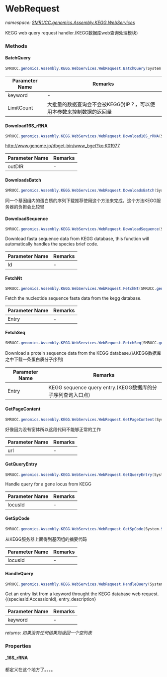 ﻿# WebRequest
_namespace: [SMRUCC.genomics.Assembly.KEGG.WebServices](./index.md)_

KEGG web query request handler.(KEGG数据库web查询处理模块)



### Methods

#### BatchQuery
```csharp
SMRUCC.genomics.Assembly.KEGG.WebServices.WebRequest.BatchQuery(System.String,System.UInt32)
```


|Parameter Name|Remarks|
|--------------|-------|
|keyword|-|
|LimitCount|大批量的数据查询会不会被KEGG封IP？，可以使用本参数来控制数据的返回量|


#### Download16S_rRNA
```csharp
SMRUCC.genomics.Assembly.KEGG.WebServices.WebRequest.Download16S_rRNA(System.String)
```
http://www.genome.jp/dbget-bin/www_bget?ko:K01977

|Parameter Name|Remarks|
|--------------|-------|
|outDIR|-|


#### DownloadsBatch
```csharp
SMRUCC.genomics.Assembly.KEGG.WebServices.WebRequest.DownloadsBatch(System.String,System.Collections.Generic.IEnumerable{System.String})
```
同一个基因组内的蛋白质的序列下载推荐使用这个方法来完成，这个方法KEGG服务器的负担会比较轻

#### DownloadSequence
```csharp
SMRUCC.genomics.Assembly.KEGG.WebServices.WebRequest.DownloadSequence(System.String)
```
Download fasta sequence data from KEGG database, this function will automatically handles the species brief code.

|Parameter Name|Remarks|
|--------------|-------|
|Id|-|


#### FetchNt
```csharp
SMRUCC.genomics.Assembly.KEGG.WebServices.WebRequest.FetchNt(SMRUCC.genomics.Assembly.KEGG.WebServices.QueryEntry)
```
Fetch the nucleotide sequence fasta data from the kegg database.

|Parameter Name|Remarks|
|--------------|-------|
|Entry|-|


#### FetchSeq
```csharp
SMRUCC.genomics.Assembly.KEGG.WebServices.WebRequest.FetchSeq(SMRUCC.genomics.Assembly.KEGG.WebServices.QueryEntry)
```
Download a protein sequence data from the KEGG database.(从KEGG数据库之中下载一条蛋白质分子序列)

|Parameter Name|Remarks|
|--------------|-------|
|Entry|KEGG sequence query entry.(KEGG数据库的分子序列查询入口点)|


#### GetPageContent
```csharp
SMRUCC.genomics.Assembly.KEGG.WebServices.WebRequest.GetPageContent(System.String)
```
好像因为没有窗体所以这段代码不能够正常的工作

|Parameter Name|Remarks|
|--------------|-------|
|url|-|


#### GetQueryEntry
```csharp
SMRUCC.genomics.Assembly.KEGG.WebServices.WebRequest.GetQueryEntry(System.String)
```
Handle query for a gene locus from KEGG

|Parameter Name|Remarks|
|--------------|-------|
|locusId|-|


#### GetSpCode
```csharp
SMRUCC.genomics.Assembly.KEGG.WebServices.WebRequest.GetSpCode(System.String)
```
从KEGG服务器上面得到基因组的摘要代码

|Parameter Name|Remarks|
|--------------|-------|
|locusId|-|


#### HandleQuery
```csharp
SMRUCC.genomics.Assembly.KEGG.WebServices.WebRequest.HandleQuery(System.String,System.Int32)
```
Get an entry list from a keyword throught the KEGG database web request.{(speciesId:AccessionId), entry_description}

|Parameter Name|Remarks|
|--------------|-------|
|keyword|-|


_returns: 如果没有任何结果则返回一个空列表_


### Properties

#### _16S_rRNA
都定义在这个地方了。。。。
